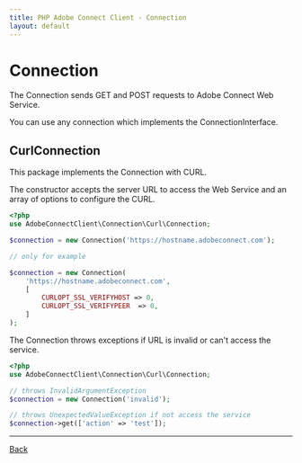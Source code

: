 ```yaml
---
title: PHP Adobe Connect Client - Connection
layout: default
---
```


# Connection #

The Connection sends GET and POST requests to Adobe Connect Web Service.

You can use any connection which implements the ConnectionInterface.

## CurlConnection ##

This package implements the Connection with CURL.

The constructor accepts the server URL to access the Web Service and an array
of options to configure the CURL.

```php
<?php
use AdobeConnectClient\Connection\Curl\Connection;

$connection = new Connection('https://hostname.adobeconnect.com');

// only for example

$connection = new Connection(
    'https://hostname.adobeconnect.com',
    [
        CURLOPT_SSL_VERIFYHOST => 0,
        CURLOPT_SSL_VERIFYPEER  => 0,
    ]
);
```

The Connection throws exceptions if URL is invalid or can't access the service.

```php
<?php
use AdobeConnectClient\Connection\Curl\Connection;

// throws InvalidArgumentException
$connection = new Connection('invalid');

// throws UnexpectedValueException if not access the service
$connection->get(['action' => 'test']);
```


***

[Back](/)
